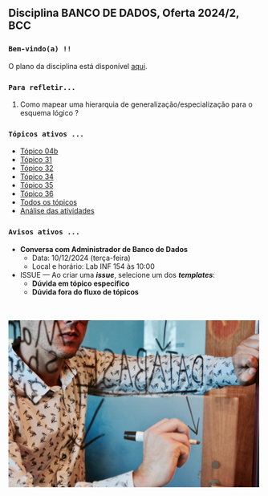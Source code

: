 ## Disciplina **BANCO DE DADOS**, Oferta 2024/2, BCC

### `Bem-vindo(a) !!` 

O plano da disciplina está disponível [aqui](./media/bd-2024-2-bcc-plano.pdf).<br>

### `Para refletir...`

1. Como mapear uma hierarquia de generalização/especialização para o esquema lógico ?

### `Tópicos ativos ...`

- [Tópico 04b](./topico/topico-04b.md)
- [Tópico 31](./topico/topico-31.md)
- [Tópico 32](./topico/topico-32.md)
- [Tópico 34](./topico/topico-34.md)
- [Tópico 35](./topico/topico-35.md)
- [Tópico 36](./topico/topico-36.md)
- [Todos os tópicos](./topico/topico-index.md)
- [Análise das atividades](./topico/tresultado.md)

### `Avisos ativos ...`

- **Conversa com Administrador de Banco de Dados**
  - Data: 10/12/2024 (terça-feira)
  - Local e horário: Lab INF 154 às 10:00
- ISSUE &#8212; Ao criar uma _**issue**_, selecione um dos _**templates**_:
  - **Dúvida em tópico específico**
  - **Dúvida fora do fluxo de tópicos**

<br>
<br>
<img src="./media/campaign-creators-IKHvOlZFCOg-unsplash.jpg" width="500">
